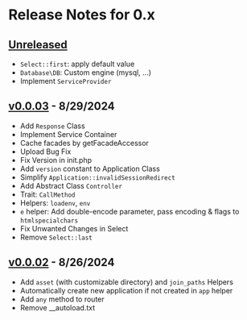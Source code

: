 # Release Notes for 0.x

## [Unreleased](https://github.com/parsa-mostafaie/pluslib/compare/v0.0.03...master)

* `Select::first`: apply default value
* `Database\DB`: Custom engine (mysql, ...)
* Implement `ServiceProvider`

## [v0.0.03](https://github.com/parsa-mostafaie/pluslib/compare/v0.0.02...v0.0.03) - 8/29/2024

* Add `Response` Class
* Implement Service Container
* Cache facades by getFacadeAccessor
* Upload Bug Fix
* Fix Version in init.php
* Add `version` constant to Application Class
* Simplify `Application::invalidSessionRedirect`
* Add Abstract Class `Controller`
* Trait: `CallMethod`
* Helpers: `loadenv`, `env`
* `e` helper: Add double-encode parameter, pass encoding & flags to `htmlspecialchars`
* Fix Unwanted Changes in Select
* Remove `Select::last`

## [v0.0.02](https://github.com/parsa-mostafaie/pluslib/compare/v0.0.01...v0.0.02) - 8/26/2024

* Add `asset` (with customizable directory) and `join_paths` Helpers
* Automatically create new application if not created in `app` helper
* Add `any` method to router
* Remove __autoload.txt
